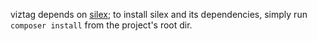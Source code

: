 viztag depends on [silex](http://silex.sensiolabs.org); to install silex
and its dependencies, simply run `composer install` from the project's
root dir.

